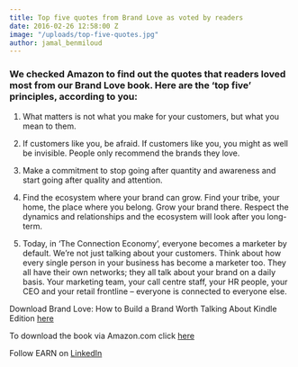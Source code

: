 ```yaml
---
title: Top five quotes from Brand Love as voted by readers
date: 2016-02-26 12:58:00 Z
image: "/uploads/top-five-quotes.jpg"
author: jamal_benmiloud
---
```


### We checked Amazon to find out the quotes that readers loved most from our Brand Love book. Here are the ‘top five’ principles, according to you:

1. What matters is not what you make for your customers, but what you mean to them. 

1. If customers like you, be afraid. If customers like you, you might as well be invisible. People only recommend the brands they love. 

1. Make a commitment to stop going after quantity and awareness and start going after quality and attention. 

1. Find the ecosystem where your brand can grow. Find your tribe, your home, the place where you belong. Grow your brand there. Respect the dynamics and relationships and the ecosystem will look after you long-term. 

1. Today, in ‘The Connection Economy’, everyone becomes a marketer by default. We’re not just talking about your customers. Think about how every single person in your business has become a marketer too. They all have their own networks; they all talk about your brand on a daily basis. Your marketing team, your call centre staff, your HR people, your CEO and your retail frontline – everyone is connected to everyone else. 

Download Brand Love: How to Build a Brand Worth Talking About Kindle Edition [here](http://www.amazon.co.uk/Brand-Love-Build-Worth-Talking/dp/1515201198/ref=sr_1_1?ie=UTF8&qid=1456246417&sr=8-1&keywords=brand+love+book)

To download the book via Amazon.com click [here](http://www.amazon.com/Brand-Love-Build-Worth-Talking-ebook/dp/B00VBPBU1G/ref=sr_1_3?ie=UTF8&qid=1456246435&sr=8-3&keywords=brand+love+book)

Follow EARN on [LinkedIn](https://www.linkedin.com/company/earn-media-limited)